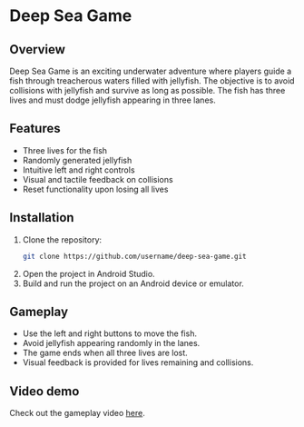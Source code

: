 # Deep Sea Game

## Overview

Deep Sea Game is an exciting underwater adventure where players guide a fish through treacherous waters filled with jellyfish. The objective is to avoid collisions with jellyfish and survive as long as possible. The fish has three lives and must dodge jellyfish appearing in three lanes.

## Features

- Three lives for the fish
- Randomly generated jellyfish
- Intuitive left and right controls
- Visual and tactile feedback on collisions
- Reset functionality upon losing all lives

## Installation

1. Clone the repository:
   ```bash
   git clone https://github.com/username/deep-sea-game.git
   ```
2. Open the project in Android Studio.
3. Build and run the project on an Android device or emulator.

## Gameplay

- Use the left and right buttons to move the fish.
- Avoid jellyfish appearing randomly in the lanes.
- The game ends when all three lives are lost.
- Visual feedback is provided for lives remaining and collisions.

## Video demo

Check out the gameplay video [here]().

